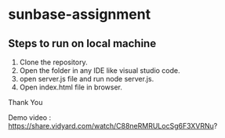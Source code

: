 # sunbase-assignment

## Steps to run on local machine

1. Clone the repository.
2. Open the folder in any IDE like visual studio code.
3. open server.js file and run node server.js.
4. Open index.html file in browser.


Thank You

Demo video : https://share.vidyard.com/watch/C88neRMRULocSg6F3XVRNu?







